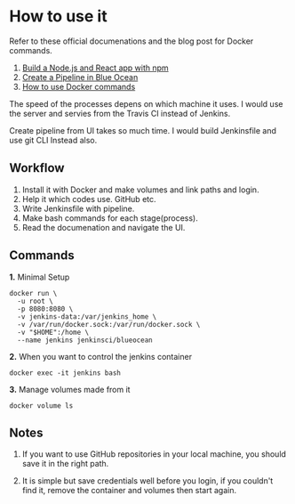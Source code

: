 # How to use it

Refer to these official documenations and the blog post for Docker commands.

1. [Build a Node.js and React app with npm](https://jenkins.io/doc/tutorials/build-a-node-js-and-react-app-with-npm/#setup-wizard)
2. [Create a Pipeline in Blue Ocean](https://jenkins.io/doc/tutorials/create-a-pipeline-in-blue-ocean/)
3. [How to use Docker commands](https://www.steadylearner.com/blog/read/How-to-use-Docker-commands)

The speed of the processes depens on which machine it uses. I would use the server and servies from the Travis CI instead of Jenkins.

Create pipeline from UI takes so much time. I would build Jenkinsfile and use git CLI Instead also.

## Workflow

1. Install it with Docker and make volumes and link paths and login.
2. Help it which codes use. GitHub etc.
3. Write Jenkinsfile with pipeline.
4. Make bash commands for each stage(process).
5. Read the documenation and navigate the UI.

## Commands

**1.** Minimal Setup

```console
docker run \
  -u root \
  -p 8080:8080 \
  -v jenkins-data:/var/jenkins_home \
  -v /var/run/docker.sock:/var/run/docker.sock \
  -v "$HOME":/home \
  --name jenkins jenkinsci/blueocean
``` 

**2.** When you want to control the jenkins container

```console
docker exec -it jenkins bash
```

**3.** Manage volumes made from it 

```console
docker volume ls
```

## Notes

1. If you want to use GitHub repositories in your local machine, you should save it in the right path.

2. It is simple but save credentials well before you login, if you couldn't find it, remove the container and volumes then start again. 
